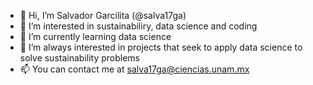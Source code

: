 - 👋 Hi, I’m Salvador Garcilita (@salva17ga) 
- 👀 I’m interested in sustainabiliry, data science and coding
- 🌱 I’m currently learning data science 
- 💞️ I’m always interested in projects that seek to apply data science to solve sustainability problems
- 📫 You can contact me at salva17ga@ciencias.unam.mx
<!---
salva17ga/salva17ga is a ✨ special ✨ repository because its `README.md` (this file) appears on your GitHub profile.
You can click the Preview link to take a look at your changes.
--->
